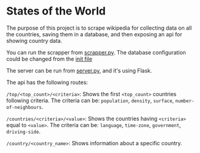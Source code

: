 # States of the World

The purpose of this project is to scrape wikipedia for collecting data on all the countries, saving them in a database, and then exposing an api for showing country data.

You can run the scrapper from [scrapper.py](https://github.com/TacheRadu/StatesOfTheWorld/blob/main/scrapper.py).
The database configuration could be changed from the [init file](https://github.com/TacheRadu/StatesOfTheWorld/blob/main/data/__init__.py)

The server can be run from [server.py](https://github.com/TacheRadu/StatesOfTheWorld/blob/main/server.py), and it's using Flask.

The api has the following routes:

`/top/<top_count>/<criteria>`: Shows the first `<top_count>` countries following criteria. The criteria can be: `population`, `density`, `surface`, `number-of-neighbours`.

`/countries/<criteria>/<value>`: Shows the countries having `<criteria>` equal to `<value>`. The criteria can be: `language`, `time-zone`, `government`, `driving-side`.

`/country/<country_name>`: Shows information about a specific country.
